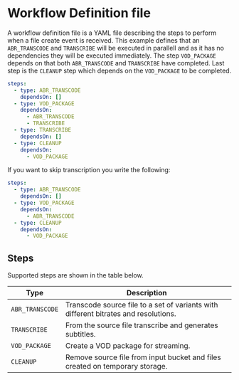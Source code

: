 # Workflow Definition file

A workflow definition file is a YAML file describing the steps to perform when a file create event is received. This example defines that an `ABR_TRANSCODE` and `TRANSCRIBE` will be executed in parallell and as it has no dependencies they will be executed immediately. The step `VOD_PACKAGE` depends on that both `ABR_TRANSCODE` and `TRANSCRIBE` have completed. Last step is the `CLEANUP` step which depends on the `VOD_PACKAGE` to be completed.

```yml
steps:
  - type: ABR_TRANSCODE
    dependsOn: []
  - type: VOD_PACKAGE
    dependsOn:
      - ABR_TRANSCODE
      - TRANSCRIBE
  - type: TRANSCRIBE
    dependsOn: []
  - type: CLEANUP
    dependsOn:
      - VOD_PACKAGE
```

If you want to skip transcription you write the following:

```yml
steps:
  - type: ABR_TRANSCODE
    dependsOn: []
  - type: VOD_PACKAGE
    dependsOn:
      - ABR_TRANSCODE
  - type: CLEANUP
    dependsOn:
      - VOD_PACKAGE
```

## Steps

Supported steps are shown in the table below.

| Type | Description |
| ---- | ----------- |
| `ABR_TRANSCODE` | Transcode source file to a set of variants with different bitrates and resolutions. |
| `TRANSCRIBE` | From the source file transcribe and generates subtitles. |
| `VOD_PACKAGE` | Create a VOD package for streaming. |
| `CLEANUP` | Remove source file from input bucket and files created on temporary storage. |

